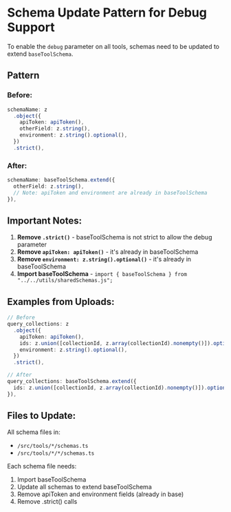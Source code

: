 # Schema Update Pattern for Debug Support

To enable the `debug` parameter on all tools, schemas need to be updated to extend `baseToolSchema`.

## Pattern

### Before:
```typescript
schemaName: z
  .object({
    apiToken: apiToken(),
    otherField: z.string(),
    environment: z.string().optional(),
  })
  .strict(),
```

### After:
```typescript
schemaName: baseToolSchema.extend({
  otherField: z.string(),
  // Note: apiToken and environment are already in baseToolSchema
}),
```

## Important Notes:

1. **Remove `.strict()`** - baseToolSchema is not strict to allow the debug parameter
2. **Remove `apiToken: apiToken()`** - it's already in baseToolSchema  
3. **Remove `environment: z.string().optional()`** - it's already in baseToolSchema
4. **Import baseToolSchema** - `import { baseToolSchema } from "../../utils/sharedSchemas.js";`

## Examples from Uploads:

```typescript
// Before
query_collections: z
  .object({
    apiToken: apiToken(),
    ids: z.union([collectionId, z.array(collectionId).nonempty()]).optional(),
    environment: z.string().optional(),
  })
  .strict(),

// After  
query_collections: baseToolSchema.extend({
  ids: z.union([collectionId, z.array(collectionId).nonempty()]).optional(),
}),
```

## Files to Update:

All schema files in:
- `/src/tools/*/schemas.ts`
- `/src/tools/*/*/schemas.ts`

Each schema file needs:
1. Import baseToolSchema
2. Update all schemas to extend baseToolSchema
3. Remove apiToken and environment fields (already in base)
4. Remove .strict() calls